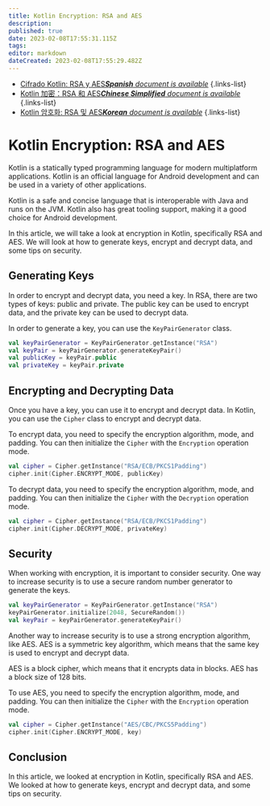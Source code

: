 ```yaml
---
title: Kotlin Encryption: RSA and AES
description: 
published: true
date: 2023-02-08T17:55:31.115Z
tags: 
editor: markdown
dateCreated: 2023-02-08T17:55:29.482Z
---
```


- [Cifrado Kotlin: RSA y AES***Spanish** document is available*](/es/Knowledge-base/Kotlin/kotlin-encryption-rsa-and-aes)
{.links-list}
- [Kotlin 加密：RSA 和 AES***Chinese Simplified** document is available*](/zh/Knowledge-base/Kotlin/kotlin-encryption-rsa-and-aes)
{.links-list}
- [Kotlin 암호화: RSA 및 AES***Korean** document is available*](/ko/Knowledge-base/Kotlin/kotlin-encryption-rsa-and-aes)
{.links-list}


# Kotlin Encryption: RSA and AES

Kotlin is a statically typed programming language for modern multiplatform applications. Kotlin is an official language for Android development and can be used in a variety of other applications.

Kotlin is a safe and concise language that is interoperable with Java and runs on the JVM. Kotlin also has great tooling support, making it a good choice for Android development.

In this article, we will take a look at encryption in Kotlin, specifically RSA and AES. We will look at how to generate keys, encrypt and decrypt data, and some tips on security.

## Generating Keys

In order to encrypt and decrypt data, you need a key. In RSA, there are two types of keys: public and private. The public key can be used to encrypt data, and the private key can be used to decrypt data.

In order to generate a key, you can use the `KeyPairGenerator` class.

```kotlin
val keyPairGenerator = KeyPairGenerator.getInstance("RSA")
val keyPair = keyPairGenerator.generateKeyPair()
val publicKey = keyPair.public
val privateKey = keyPair.private
```

## Encrypting and Decrypting Data

Once you have a key, you can use it to encrypt and decrypt data. In Kotlin, you can use the `Cipher` class to encrypt and decrypt data.

To encrypt data, you need to specify the encryption algorithm, mode, and padding. You can then initialize the `Cipher` with the `Encryption` operation mode.

```kotlin
val cipher = Cipher.getInstance("RSA/ECB/PKCS1Padding")
cipher.init(Cipher.ENCRYPT_MODE, publicKey)
```

To decrypt data, you need to specify the encryption algorithm, mode, and padding. You can then initialize the `Cipher` with the `Decryption` operation mode.

```kotlin
val cipher = Cipher.getInstance("RSA/ECB/PKCS1Padding")
cipher.init(Cipher.DECRYPT_MODE, privateKey)
```

## Security

When working with encryption, it is important to consider security. One way to increase security is to use a secure random number generator to generate the keys.

```kotlin
val keyPairGenerator = KeyPairGenerator.getInstance("RSA")
keyPairGenerator.initialize(2048, SecureRandom())
val keyPair = keyPairGenerator.generateKeyPair()
```

Another way to increase security is to use a strong encryption algorithm, like AES. AES is a symmetric key algorithm, which means that the same key is used to encrypt and decrypt data.

AES is a block cipher, which means that it encrypts data in blocks. AES has a block size of 128 bits.

To use AES, you need to specify the encryption algorithm, mode, and padding. You can then initialize the `Cipher` with the `Encryption` operation mode.

```kotlin
val cipher = Cipher.getInstance("AES/CBC/PKCS5Padding")
cipher.init(Cipher.ENCRYPT_MODE, key)
```

## Conclusion

In this article, we looked at encryption in Kotlin, specifically RSA and AES. We looked at how to generate keys, encrypt and decrypt data, and some tips on security.